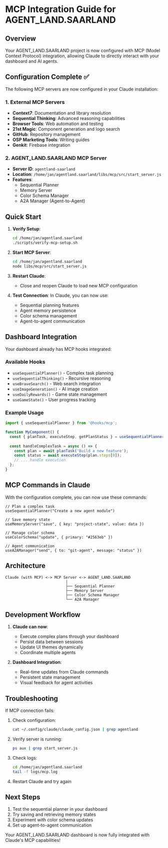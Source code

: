 # MCP Integration Guide for AGENT_LAND.SAARLAND

## Overview

Your AGENT_LAND.SAARLAND project is now configured with MCP (Model Context Protocol) integration, allowing Claude to directly interact with your dashboard and AI agents.

## Configuration Complete ✅

The following MCP servers are now configured in your Claude installation:

### 1. External MCP Servers
- **Context7**: Documentation and library resolution
- **Sequential Thinking**: Advanced reasoning capabilities
- **Browser Tools**: Web automation and testing
- **21st Magic**: Component generation and logo search
- **GitHub**: Repository management
- **OSP Marketing Tools**: Writing guides
- **Genkit**: Firebase integration

### 2. AGENT_LAND.SAARLAND MCP Server
- **Server ID**: `agentland-saarland`
- **Location**: `/home/jan/agentland.saarland/libs/mcp/src/start_server.js`
- **Features**:
  - Sequential Planner
  - Memory Server
  - Color Schema Manager
  - A2A Manager (Agent-to-Agent)

## Quick Start

1. **Verify Setup**:
   ```bash
   cd /home/jan/agentland.saarland
   ./scripts/verify-mcp-setup.sh
   ```

2. **Start MCP Server**:
   ```bash
   cd /home/jan/agentland.saarland
   node libs/mcp/src/start_server.js
   ```

3. **Restart Claude**:
   - Close and reopen Claude to load new MCP configuration

4. **Test Connection**:
   In Claude, you can now use:
   - Sequential planning features
   - Agent memory persistence
   - Color schema management
   - Agent-to-agent communication

## Dashboard Integration

Your dashboard already has MCP hooks integrated:

### Available Hooks
- `useSequentialPlanner()` - Complex task planning
- `useSequentialThinking()` - Recursive reasoning
- `useBraveSearch()` - Web search integration
- `useImageGeneration()` - AI image creation
- `useDailyRewards()` - Game state management
- `useGameState()` - User progress tracking

### Example Usage

```jsx
import { useSequentialPlanner } from '@hooks/mcp';

function MyComponent() {
  const { planTask, executeStep, getPlanStatus } = useSequentialPlanner();
  
  const handleComplexTask = async () => {
    const plan = await planTask('Build a new feature');
    const status = await executeStep(plan.steps[0]);
    // ... handle execution
  };
}
```

## MCP Commands in Claude

With the configuration complete, you can now use these commands:

```
// Plan a complex task
useSequentialPlanner("Create a new agent module")

// Save memory state
useMemoryServer("save", { key: "project-state", value: data })

// Manage color schema
useColorSchema("update", { primary: "#2563eb" })

// Agent communication
useA2AManager("send", { to: "git-agent", message: "status" })
```

## Architecture

```
Claude (with MCP) <-> MCP Server <-> AGENT_LAND.SAARLAND
                           |
                           ├── Sequential Planner
                           ├── Memory Server
                           ├── Color Schema Manager
                           └── A2A Manager
```

## Development Workflow

1. **Claude can now**:
   - Execute complex plans through your dashboard
   - Persist data between sessions
   - Update UI themes dynamically
   - Coordinate multiple agents

2. **Dashboard Integration**:
   - Real-time updates from Claude commands
   - Persistent state management
   - Visual feedback for agent activities

## Troubleshooting

If MCP connection fails:

1. Check configuration:
   ```bash
   cat ~/.config/claude/claude_config.json | grep agentland
   ```

2. Verify server is running:
   ```bash
   ps aux | grep start_server.js
   ```

3. Check logs:
   ```bash
   cd /home/jan/agentland.saarland
   tail -f logs/mcp.log
   ```

4. Restart Claude and try again

## Next Steps

1. Test the sequential planner in your dashboard
2. Try saving and retrieving memory states
3. Experiment with color schema updates
4. Set up agent-to-agent communication

Your AGENT_LAND.SAARLAND dashboard is now fully integrated with Claude's MCP capabilities!